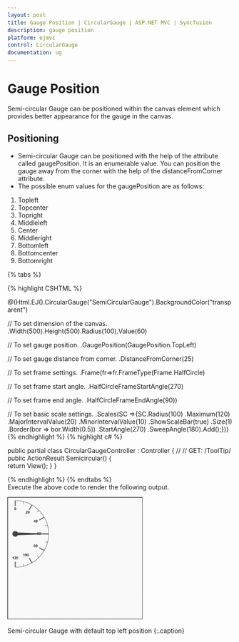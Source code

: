 ```yaml
---
layout: post
title: Gauge Position | CircularGauge | ASP.NET MVC | Syncfusion
description: gauge position
platform: ejmvc
control: CircularGauge
documentation: ug
---
```


# Gauge Position

Semi-circular Gauge can be positioned within the canvas element which provides better appearance for the gauge in the canvas.

## Positioning

* Semi-circular Gauge can be positioned with the help of the attribute called gaugePosition. It is an enumerable value. You can position the gauge away from the corner with the help of the distanceFromCorner attribute. 
* The possible enum values for the gaugePosition are as follows:
1. Topleft
2. Topcenter
3. Topright
4. Middleleft
5. Center
6. Middleright
7. Bottomleft
8. Bottomcenter
9. Bottomright


{% tabs %}

{% highlight CSHTML %}

@(Html.EJ().CircularGauge("SemiCircularGauge").BackgroundColor("transparent")

// To set dimension of the canvas.
.Width(500).Height(500).Radius(100).Value(60)

// To set gauge position.
.GaugePosition(GaugePosition.TopLeft)

// To set gauge distance from corner.
.DistanceFromCorner(25)

// To set frame settings.
.Frame(fr=>fr.FrameType(Frame.HalfCircle)

// To set frame start angle.
.HalfCircleFrameStartAngle(270)

// To set frame end angle.
.HalfCircleFrameEndAngle(90))

// To set basic scale settings.
.Scales(SC =>{SC.Radius(100)
				.Maximum(120)
				.MajorIntervalValue(20)
				.MinorIntervalValue(10)
				.ShowScaleBar(true)
				.Size(1)
				.Border(bor => bor.Width(0.5))
				.StartAngle(270)
				.SweepAngle(180).Add();}))
{% endhighlight %}
{% highlight c# %}

public partial class CircularGaugeController : Controller
{
     //        // GET: /ToolTip/        
	 public ActionResult Semicircular()
	 {           
		return View();
     }
}

{% endhighlight %}
{% endtabs %}  
Execute the above code to render the following output.

![](Gauge-Position_images/Gauge-Position_img1.png)

Semi-circular Gauge with default top left position
{:.caption}

